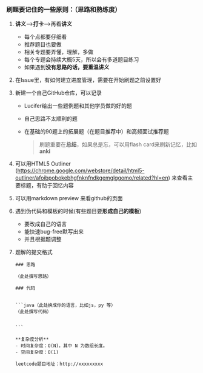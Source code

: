 ### 刷题要记住的一些原则：（思路和熟练度）

1. **讲义**-->**打卡**-->再看**讲义**
   	
   - 每个点都要仔细看
   - 推荐题目也要做
   - 相关专题要弄懂，理解，多做
   - 每个专题会持续大概5天，所以会有多道题目练习
   - 如果遇到**没有思路的话，要重温讲义**
   
2. 在Issue里，有如何建立进度管理，需要在开始刷题之前设置好

3. 新建一个自己GitHub仓库，可以记录

     - Lucifer给出一些题例题和其他学员做的好的题

     - 自己思路不太顺利的题

     - 在基础的90题上的拓展题（在题目推荐中）和高频面试推荐题

       > 刷题重要在**总结**，如果总是忘，可以用flash card来刷新记忆，比如**anki**

4. 可以用HTML5 Outliner (https://chrome.google.com/webstore/detail/html5-outliner/afoibpobokebhgfnknfndkgemglggomo/related?hl=en)  来查看主要标题，有助于回忆内容

5. 可以用markdown preview 来看github的页面

6. 遇到伪代码和模板的时候(有些题目要**形成自己的模板**)

     - 要改成自己的语言
     - 能快速bug-free默写出来
     - 并且根据题调整

7. 题解的提交格式

     ```
     ### 思路
     
     （此处撰写思路）
     
     ### 代码
     
     
     ​```java（此处换成你的语言，比如js，py 等）
     （此处撰写代码）
     
     
     ​```
     
     **复杂度分析**
     - 时间复杂度：O(N)，其中 N 为数组长度。
     - 空间复杂度：O(1)
     
     leetcode题目地址：http://xxxxxxxxx
     ```